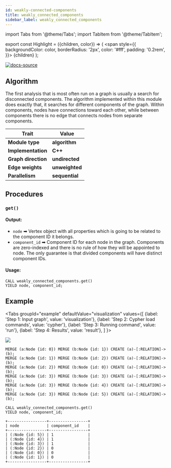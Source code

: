 ```yaml
---
id: weakly-connected-components
title: weakly_connected_components
sidebar_label: weakly_connected_components
---
```


import Tabs from '@theme/Tabs';
import TabItem from '@theme/TabItem';

export const Highlight = ({children, color}) => (
  <span
    style={{
      backgroundColor: color,
      borderRadius: '2px',
      color: '#fff',
      padding: '0.2rem',
    }}>
    {children}
  </span>
);

[![docs-source](https://img.shields.io/badge/source-weakly_connected_components-FB6E00?logo=github&style=for-the-badge)](https://github.com/memgraph/mage/blob/main/cpp/connectivity_module/connectivity_module.cpp)


## Algorithm

The first analysis that is most often run on a graph is usually a search for disconnected components.
The algorithm implemented within this module does exactly that, it searches for different components of
the graph. Within components, nodes have connections toward each other, while between components there
is no edge that connects nodes from separate components.

| Trait               | Value                                                 |
| ------------------- | ----------------------------------------------------- |
| **Module type**     | <Highlight color="#FB6E00">**algorithm**</Highlight>  |
| **Implementation**  | <Highlight color="#FB6E00">**C++**</Highlight>        |
| **Graph direction** | <Highlight color="#FB6E00">**undirected**</Highlight> |
| **Edge weights**    | <Highlight color="#FB6E00">**unweighted**</Highlight> |
| **Parallelism**     | <Highlight color="#FB6E00">**sequential**</Highlight> |

## Procedures

### `get()`

#### Output:

* `node` ➡ Vertex object with all properties which is going to be related to the component ID it belongs.
* `component_id` ➡ Component ID for each node in the graph. Components are zero-indexed and there is no rule of how they will be appointed to node. The only guarantee is that divided components will have distinct component IDs.

#### Usage:
```cypher
CALL weakly_connected_components.get()
YIELD node, component_id;
```

## Example

<Tabs
  groupId="example"
  defaultValue="visualization"
  values={[
    {label: 'Step 1: Input graph', value: 'visualization'},
    {label: 'Step 2: Cypher load commands', value: 'cypher'},
    {label: 'Step 3: Running command', value: 'run'},
    {label: 'Step 4: Results', value: 'result'},
  ]
}>
  <TabItem value="visualization">

  <img src="https://i.imgur.com/TB0IAkZ.png"/>

  </TabItem>


  <TabItem value="cypher">

```cypher
MERGE (a:Node {id: 0}) MERGE (b:Node {id: 1}) CREATE (a)-[:RELATION]->(b);
MERGE (a:Node {id: 1}) MERGE (b:Node {id: 2}) CREATE (a)-[:RELATION]->(b);
MERGE (a:Node {id: 2}) MERGE (b:Node {id: 0}) CREATE (a)-[:RELATION]->(b);
MERGE (a:Node {id: 3}) MERGE (b:Node {id: 3}) CREATE (a)-[:RELATION]->(b);
MERGE (a:Node {id: 3}) MERGE (b:Node {id: 4}) CREATE (a)-[:RELATION]->(b);
MERGE (a:Node {id: 3}) MERGE (b:Node {id: 5}) CREATE (a)-[:RELATION]->(b);
```

  </TabItem>

  <TabItem value="run">

```cypher
CALL weakly_connected_components.get()
YIELD node, component_id;
```

  </TabItem>


  <TabItem value="result">

```plaintext
+-----------------+-----------------+
| node            | component_id    |
+-----------------+-----------------+
| (:Node {id: 5}) | 1               |
| (:Node {id: 4}) | 1               |
| (:Node {id: 3}) | 1               |
| (:Node {id: 2}) | 0               |
| (:Node {id: 0}) | 0               |
| (:Node {id: 1}) | 0               |
+-----------------+-----------------+
```

  </TabItem>

</Tabs>
